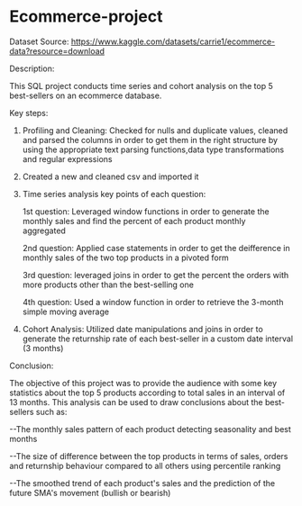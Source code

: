 # Ecommerce-project   

Dataset Source: https://www.kaggle.com/datasets/carrie1/ecommerce-data?resource=download

Description:

This SQL project conducts time series and cohort analysis on the top 5 best-sellers on an ecommerce database.
   
   Key steps:
1. Profiling and Cleaning:
   Checked for nulls and duplicate values, cleaned and parsed the columns in order to get them in the
    right structure by using the appropriate text parsing functions,data type transformations and regular expressions

2. Created a new and cleaned csv and imported it

3. Time series analysis key points of each question:

   1st question: Leveraged window functions in order to generate the monthly sales and find the percent of each product monthly          
   aggregated
   
   2nd question: Applied case statements in order to get the deifference in monthly sales of the two top products in a pivoted form
   
   3rd question: leveraged joins in order to get the percent the orders with more products other than the best-selling one
   
   4th question: Used a window function in order to retrieve the 3-month simple moving average
   
5. Cohort Analysis: Utilized date manipulations and joins in order to generate the returnship rate of each best-seller in a custom date        interval (3 months)

Conclusion:

The objective of this project was to provide the audience with some key statistics about the top 5 products according to total sales in an interval of 13 months. This analysis can be used to draw conclusions about the best-sellers such as:

--The monthly sales pattern of each product detecting seasonality and best months 

--The size of difference between the top products in terms of sales, orders and returnship behaviour compared to all others using percentile ranking

--The smoothed trend of each product's sales and the prediction of the future SMA's movement (bullish or bearish)
